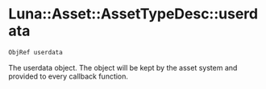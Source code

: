 # Luna::Asset::AssetTypeDesc::userdata

```c++
ObjRef userdata
```

The userdata object. The object will be kept by the asset system and provided to every callback function. 

